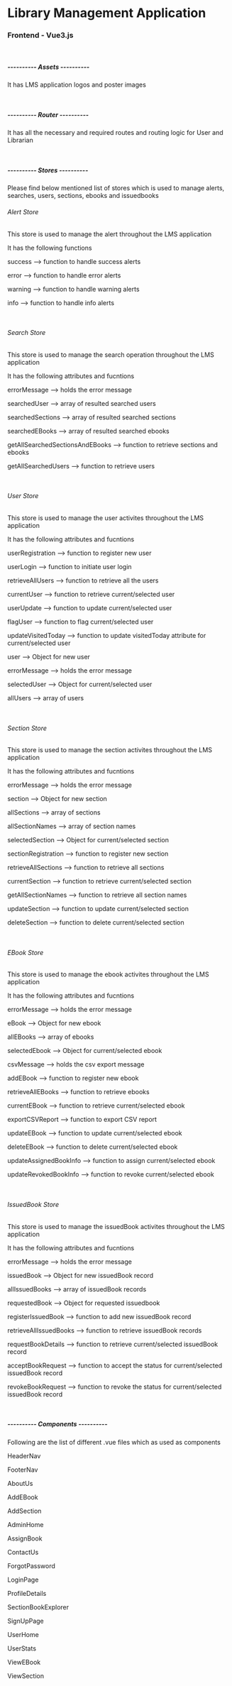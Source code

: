 <h1>Library Management Application</h1>
<h3>Frontend - Vue3.js</h3>
<br>
<h5>---------- Assets ----------</h5>
<p>It has LMS application logos and poster images</p>
<br>
<h5>---------- Router ----------</h5>
<p>It has all the necessary and required routes and routing logic for User and Librarian</p>
<br>
<h5>---------- Stores ----------</h5>
<p>Please find below mentioned list of stores which is used to manage alerts, searches, users, sections, ebooks and issuedbooks</p>
<h6>Alert Store</h6>
<p>This store is used to manage the alert throughout the LMS application</p>
<p>It has the following functions</p>
<p>success --> function to handle success alerts</p>
<p>error --> function to handle error alerts</p>
<p>warning --> function to handle warning alerts</p>
<p>info --> function to handle info alerts</p>
<br>
<h6>Search Store</h6>
<p>This store is used to manage the search operation throughout the LMS application</p>
<p>It has the following attributes and fucntions</p>
<p>errorMessage --> holds the error message</p>
<p>searchedUser --> array of resulted searched users</p>
<p>searchedSections --> array of resulted searched sections</p>
<p>searchedEBooks --> array of resulted searched ebooks</p>
<p>getAllSearchedSectionsAndEBooks --> function to retrieve sections and ebooks</p>
<p>getAllSearchedUsers --> function to retrieve users</p>
<br>
<h6>User Store</h6>
<p>This store is used to manage the user activites throughout the LMS application</p>
<p>It has the following attributes and fucntions</p>
<p>userRegistration --> function to register new user</p>
<p>userLogin --> function to initiate user login</p>
<p>retrieveAllUsers --> function to retrieve all the users</p>
<p>currentUser --> function to retrieve current/selected user</p>
<p>userUpdate --> function to update current/selected user</p>
<p>flagUser --> function to flag current/selected user</p>
<p>updateVisitedToday --> function to update visitedToday attribute for current/selected user</p>
<p>user --> Object for new user</p>
<p>errorMessage --> holds the error message</p>
<p>selectedUser --> Object for current/selected user</p>
<p>allUsers --> array of users</p>
<br>
<h6>Section Store</h6>
<p>This store is used to manage the section activites throughout the LMS application</p>
<p>It has the following attributes and fucntions</p>
<p>errorMessage --> holds the error message</p>
<p>section --> Object for new section</p>
<p>allSections --> array of sections</p>
<p>allSectionNames --> array of section names</p>
<p>selectedSection --> Object for current/selected section</p>
<p>sectionRegistration --> function to register new section</p>
<p>retrieveAllSections --> function to retrieve all sections</p>
<p>currentSection --> function to retrieve current/selected section</p>
<p>getAllSectionNames --> function to retrieve all section names</p>
<p>updateSection --> function to update current/selected section</p>
<p>deleteSection --> function to delete current/selected section</p>
<br>
<h6>EBook Store</h6>
<p>This store is used to manage the ebook activites throughout the LMS application</p>
<p>It has the following attributes and fucntions</p>
<p>errorMessage --> holds the error message</p>
<p>eBook --> Object for new ebook</p>
<p>allEBooks --> array of ebooks</p>
<p>selectedEbook --> Object for current/selected ebook</p>
<p>csvMessage --> holds the csv export message</p>
<p>addEBook --> function to register new ebook</p>
<p>retrieveAllEBooks --> function to retrieve ebooks</p>
<p>currentEBook --> function to retrieve current/selected ebook</p>
<p>exportCSVReport --> function to export CSV report</p>
<p>updateEBook --> function to update current/selected ebook</p>
<p>deleteEBook --> function to delete current/selected ebook</p>
<p>updateAssignedBookInfo --> function to assign current/selected ebook</p>
<p>updateRevokedBookInfo --> function to revoke current/selected ebook</p>
<br>
<h6>IssuedBook Store</h6>
<p>This store is used to manage the issuedBook activites throughout the LMS application</p>
<p>It has the following attributes and fucntions</p>
<p>errorMessage --> holds the error message</p>
<p>issuedBook --> Object for new issuedBook record</p>
<p>allIssuedBooks --> array of issuedBook records</p>
<p>requestedBook --> Object for requested issuedbook</p>
<p>registerIssuedBook --> function to add new issuedBook record</p>
<p>retrieveAllIssuedBooks --> function to retrieve issuedBook records</p>
<p>requestBookDetails --> function to retrieve current/selected issuedBook record</p>
<p>acceptBookRequest --> function to accept the status for current/selected issuedBook record</p>
<p>revokeBookRequest --> function to revoke the status for current/selected issuedBook record</p>
<br>
<h5>---------- Components ----------</h5>
<p>Following are the list of different .vue files which as used as components</p>
<p>HeaderNav</p>
<p>FooterNav</p>
<p>AboutUs</p>
<p>AddEBook</p>
<p>AddSection</p>
<p>AdminHome</p>
<p>AssignBook</p>
<p>ContactUs</p>
<p>ForgotPassword</p>
<p>LoginPage</p>
<p>ProfileDetails</p>
<p>SectionBookExplorer</p>
<p>SignUpPage</p>
<p>UserHome</p>
<p>UserStats</p>
<p>ViewEBook</p>
<p>ViewSection</p>